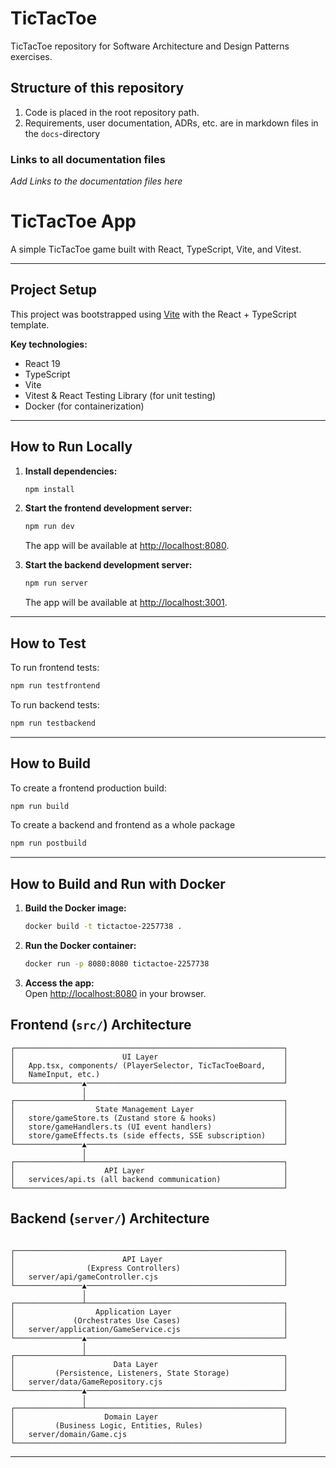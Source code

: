 # TicTacToe

TicTacToe repository for Software Architecture and Design Patterns exercises.



## Structure of this repository

1. Code is placed in the root repository path.
1. Requirements, user documentation, ADRs, etc. are in markdown files in the `docs`-directory

### Links to all documentation files

*Add Links to the documentation files here*





# TicTacToe App

A simple TicTacToe game built with React, TypeScript, Vite, and Vitest.

---

## Project Setup

This project was bootstrapped using [Vite](https://vitejs.dev/) with the React + TypeScript template.

**Key technologies:**
- React 19
- TypeScript
- Vite
- Vitest & React Testing Library (for unit testing)
- Docker (for containerization)

---

## How to Run Locally

1. **Install dependencies:**
   ```sh
   npm install
   ```

2. **Start the frontend development server:**
   ```sh
   npm run dev
   ```
   The app will be available at [http://localhost:8080](http://localhost:8080).

3. **Start the backend development server:**
   ```sh
   npm run server
   ```
   The app will be available at [http://localhost:3001](http://localhost:3001).
---

## How to Test

To run frontend tests:
```sh
npm run testfrontend
```
To run backend tests:
```sh
npm run testbackend
```


---

## How to Build

To create a frontend production build:
```sh
npm run build
```
To create a backend and frontend as a whole package
```sh
npm run postbuild
```

---

## How to Build and Run with Docker

1. **Build the Docker image:**
   ```sh
   docker build -t tictactoe-2257738 .
   ```

2. **Run the Docker container:**
   ```sh
   docker run -p 8080:8080 tictactoe-2257738
   ```

3. **Access the app:**  
   Open [http://localhost:8080](http://localhost:8080) in your browser.



## Frontend (`src/`) Architecture
```
┌────────────────────────────────────────────────────────────┐
│                        UI Layer                            │
│   App.tsx, components/ (PlayerSelector, TicTacToeBoard,    │
│   NameInput, etc.)                                         │
└───────────────▲────────────────────────────────────────────┘
                │
┌───────────────┴────────────────────────────────────────────┐
│                  State Management Layer                    │
│   store/gameStore.ts (Zustand store & hooks)               │
│   store/gameHandlers.ts (UI event handlers)                │
│   store/gameEffects.ts (side effects, SSE subscription)    │
└───────────────▲────────────────────────────────────────────┘
                │
┌───────────────┴────────────────────────────────────────────┐
│                    API Layer                               │
│   services/api.ts (all backend communication)              │
└────────────────────────────────────────────────────────────┘
```

## Backend (`server/`) Architecture
```

┌────────────────────────────────────────────────────────────┐
│                        API Layer                           │
│                (Express Controllers)                       │
│   server/api/gameController.cjs                            │
└───────────────▲────────────────────────────────────────────┘
                │
┌───────────────┴────────────────────────────────────────────┐
│                  Application Layer                         │
│             (Orchestrates Use Cases)                       │
│   server/application/GameService.cjs                       │
└───────────────▲────────────────────────────────────────────┘
                │
┌───────────────┴────────────────────────────────────────────┐
│                      Data Layer                            │
│         (Persistence, Listeners, State Storage)            │
│   server/data/GameRepository.cjs                           │
└───────────────▲────────────────────────────────────────────┘
                │
┌───────────────┴────────────────────────────────────────────┐
│                    Domain Layer                            │
│         (Business Logic, Entities, Rules)                  │
│   server/domain/Game.cjs                                   │
└────────────────────────────────────────────────────────────┘
```

---

